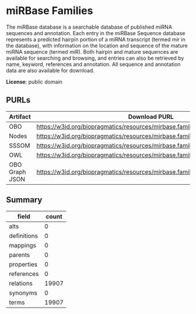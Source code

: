 # miRBase Families

The miRBase database is a searchable database of published miRNA sequences and annotation. Each entry in the miRBase Sequence database represents a predicted hairpin portion of a miRNA transcript (termed mir in the database), with information on the location and sequence of the mature miRNA sequence (termed miR). Both hairpin and mature sequences are available for searching and browsing, and entries can also be retrieved by name, keyword, references and annotation. All sequence and annotation data are also available for download.

**License**: public domain

## PURLs

| Artifact       | Download PURL                                                                    | Versioned Download PURL                                                               |
|----------------|----------------------------------------------------------------------------------|---------------------------------------------------------------------------------------|
| OBO            | https://w3id.org/biopragmatics/resources/mirbase.family/mirbase.family.obo       | https://w3id.org/biopragmatics/resources/mirbase.family/22.1/mirbase.family.obo       |
| Nodes          | https://w3id.org/biopragmatics/resources/mirbase.family/mirbase.family.tsv       | https://w3id.org/biopragmatics/resources/mirbase.family/22.1/mirbase.family.tsv       |
| SSSOM          | https://w3id.org/biopragmatics/resources/mirbase.family/mirbase.family.sssom.tsv | https://w3id.org/biopragmatics/resources/mirbase.family/22.1/mirbase.family.sssom.tsv |
| OWL            | https://w3id.org/biopragmatics/resources/mirbase.family/mirbase.family.owl       | https://w3id.org/biopragmatics/resources/mirbase.family/22.1/mirbase.family.owl       |
| OBO Graph JSON | https://w3id.org/biopragmatics/resources/mirbase.family/mirbase.family.json      | https://w3id.org/biopragmatics/resources/mirbase.family/22.1/mirbase.family.json      |

## Summary

| field       |   count |
|-------------|---------|
| alts        |       0 |
| definitions |       0 |
| mappings    |       0 |
| parents     |       0 |
| properties  |       0 |
| references  |       0 |
| relations   |   19907 |
| synonyms    |       0 |
| terms       |   19907 |
